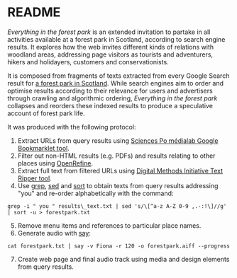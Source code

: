 # README

_Everything in the forest park_ is an extended invitation to partake in all activities available at a forest park in Scotland, according to search engine results. It explores how the web invites different kinds of relations with woodland areas, addressing page visitors as tourists and adventurers, hikers and holidayers, customers and conservationists.

It is composed from fragments of texts extracted from every Google Search result for [a forest park in Scotland](https://en.wikipedia.org/wiki/Queen_Elizabeth_Forest_Park). While search engines aim to order and optimise results according to their relevance for users and advertisers through crawling and algorithmic ordering, _Everything in the forest park_ collapses and reorders these indexed results to produce a speculative account of forest park life.

It was produced with the following protocol:

1.  Extract URLs from query results using [Sciences Po médialab Google Bookmarklet tool](https://medialab.sciencespo.fr/en/tools/google-bookmarklets/).
2.  Filter out non-HTML results (e.g. PDFs) and results relating to other places using [OpenRefine](https://openrefine.org/).
3.  Extract full text from filtered URLs using [Digital Methods Initiative Text Ripper tool](https://tools.digitalmethods.net/beta/textRipper/).
4.  Use [grep](https://en.wikipedia.org/wiki/Grep), [sed](https://en.wikipedia.org/wiki/Sed) and [sort](https://en.wikipedia.org/wiki/Sort_(Unix)) to obtain texts from query results addressing "you" and re-order alphabetically with the command:

```grep -i " you " results\_text.txt | sed 's/\[^a-z A-Z 0-9 ,.-:!\]//g' | sort -u > forestpark.txt```

5.  Remove menu items and references to particular place names.
6.  Generate audio with [say](https://ss64.com/osx/say.html):

```cat forestpark.txt | say -v Fiona -r 120 -o forestpark.aiff --progress```

7.  Create web page and final audio track using media and design elements from query results.

